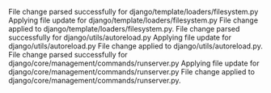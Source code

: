 File change parsed successfully for django/template/loaders/filesystem.py
Applying file update for django/template/loaders/filesystem.py
File change applied to django/template/loaders/filesystem.py.
File change parsed successfully for django/utils/autoreload.py
Applying file update for django/utils/autoreload.py
File change applied to django/utils/autoreload.py.
File change parsed successfully for django/core/management/commands/runserver.py
Applying file update for django/core/management/commands/runserver.py
File change applied to django/core/management/commands/runserver.py.
